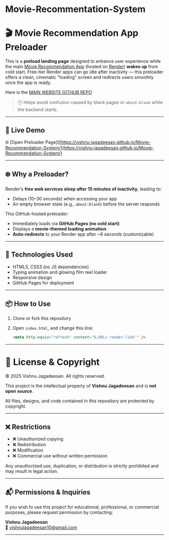 # Movie-Recommentation-System
# 🎬 Movie Recommendation App Preloader

This is a **preload landing page** designed to enhance user experience while the main [Movie Recommendation App](https://movie-recommendation-system-using-eikc.onrender.com/) (hosted on [Render](https://render.com)) **wakes up** from cold start. Free-tier Render apps can go idle after inactivity — this preloader offers a clean, cinematic “loading” screen and redirects users smoothly once the app is ready.

Here is the [MAIN WEBSITE GITHUB REPO](https://github.com/Vishnu-Jagadeesan/Movie-Recommendation-System-Using-Machine-Learning)

> 🕒 Helps avoid confusion caused by blank pages or `about:blank` while the backend starts.

---

## 🔗 Live Demo

🌐 [Open Preloader Page]([https://vishnu-jagadeesan.github.io/Movie-Recommendation-System/](https://vishnu-jagadeesan.github.io/Movie-Recommendation-System/)

---

## ❄️ Why a Preloader?

Render’s **free web services sleep after 15 minutes of inactivity**, leading to:

- Delays (10–30 seconds) when accessing your app
- An empty browser state (e.g., `about:blank`) before the server responds

This GitHub-hosted preloader:
- Immediately loads via **GitHub Pages (no cold start)**
- Displays a **movie-themed loading animation**
- **Auto-redirects** to your Render app after ~6 seconds (customizable)

---

## 🚀 Technologies Used

- HTML5, CSS3 (no JS dependencies)
- Typing animation and glowing film reel loader
- Responsive design
- GitHub Pages for deployment

---

## 📦 How to Use

1. Clone or fork this repository
2. Open `index.html`, and change this line:

   ```html
   <meta http-equiv="refresh" content="6;URL='render-link'" />
---
# 📄 License & Copyright

© 2025 Vishnu Jagadeesan. All rights reserved.

This project is the intellectual property of **Vishnu Jagadeesan** and is **not open source**.

All files, designs, and code contained in this repository are protected by copyright.

---

## ❌ Restrictions

- ❌ Unauthorized copying
- ❌ Redistribution
- ❌ Modification
- ❌ Commercial use without written permission

Any unauthorized use, duplication, or distribution is strictly prohibited and may result in legal action.

---

## 📬 Permissions & Inquiries

If you wish to use this project for educational, professional, or commercial purposes, please request permission by contacting:

**Vishnu Jagadeesan**  
📧 vishnujagadeesan10@gmail.com  


---
